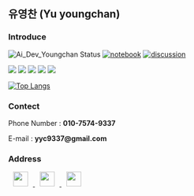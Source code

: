 ## 유영찬 (Yu youngchan) 

<h3>Introduce</h3>


![Ai_Dev_Youngchan Status](https://github-readme-stats.vercel.app/api?username=yyc9337&show_icons=true&hide_border=true)
[![notebook](https://road-to-kaggle-grandmaster.vercel.app/api/badges/yuyougnchan/notebook)](https://www.kaggle.com/yuyougnchan)
[![discussion](https://road-to-kaggle-grandmaster.vercel.app/api/badges/yuyougnchan/discussion)](https://www.kaggle.com/yuyougnchan)



<p align = "left">
<img src="https://img.shields.io/badge/Python-3776AB?style=flat-square&logo=Python&logoColor=white"/>
<img src="https://img.shields.io/badge/TensorFlow-FF6F00?style=flat-square&logo=TensorFlow&logoColor=white"/>
<img src="https://img.shields.io/badge/Flask-000000?style=flat-square&logo=Flask&logoColor=white"/>
<img src="https://img.shields.io/badge/Kaggle-20BEFF?style=flat-square&logo=Kaggle&logoColor=white"/>
<img src="https://img.shields.io/badge/R-75AADB?style=flat-square&logo=R&logoColor=white"/>
</p>

[![Top Langs](https://github-readme-stats.vercel.app/api/top-langs/?username=yyc9337&layout=compact&theme=blue-green&langs_count=5)](https://github.com/anuraghazra/github-readme-stats)


<h3>Contect</h3>
<p>Phone Number : <b>010-7574-9337</b></p>
<p>E-mail : <b>yyc9337@gmail.com</b></p>



<h3>Address</h3>
<a href="https://instagram.com/0.__.chan">
    <img 
        src="http://img.shields.io/badge/-Instagram-black?style=flat&logo=Instagram&link=https://instagram.com/0.__.chan/"
        style="height : auto; margin-left : 10px; margin-right : 10px; height : 30px;"/>
</a>
<a href="https://www.kaggle.com/yuyougnchan">
    <img 
        src="http://img.shields.io/badge/-Kaggle-black?style=flat&logo=Kaggle&link=https://www.kaggle.com/yuyougnchan/"
        style="height : auto; margin-left : 10px; margin-right : 10px; height : 30px;"/>
</a>
<a href="https://yyk7009.tistory.com/">
    <img 
        src="http://img.shields.io/badge/-Tistory Blog-black?style=flat&logo=Tistory&link=https://yyk7009.tistory.com/"
        style="height : auto; margin-left : 10px; margin-right : 10px; height : 30px;"/>
</a>
 
